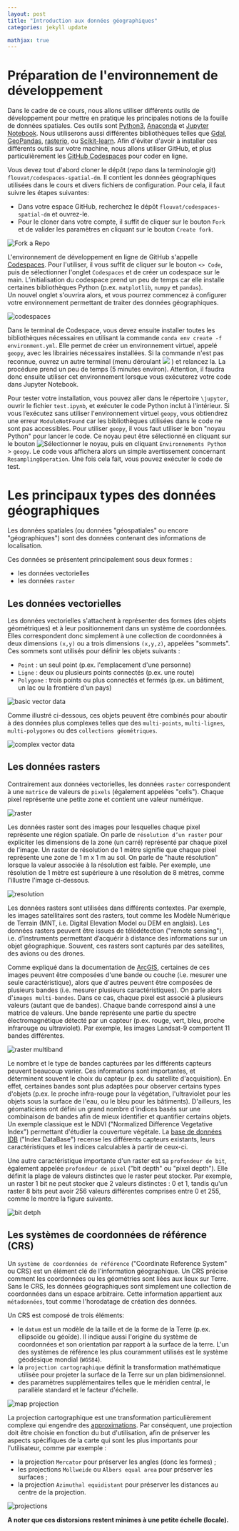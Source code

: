 ```yaml
---
layout: post
title: "Introduction aux données géographiques"
categories: jekyll update

mathjax: true
---
```


# Préparation de l'environnement de développement

Dans le cadre de ce cours, nous allons utiliser différents outils de développement pour mettre en pratique les principales notions de la fouille de données spatiales. Ces outils sont [Python3](https://www.python.org/), [Anaconda](https://www.anaconda.com/) et [Jupyter Notebook](https://jupyter.org/). Nous utiliserons aussi différentes bibliothèques telles que [Gdal](https://gdal.org/index.html), [GeoPandas](https://geopandas.org/en/stable/), [rasterio](https://rasterio.readthedocs.io/en/stable/), ou [Scikit-learn](https://scikit-learn.org/stable/). 
Afin d'éviter d'avoir à installer ces différents outils sur votre machine, nous allons utiliser GitHub, et plus particulièrement les [GitHub Codespaces](https://github.com/features/codespaces) pour coder en ligne. 

Vous devez tout d'abord cloner le dépôt (_repo_ dans la terminologie git) `flouvat/codespaces-spatial-dm`. Il contient les données géographiques utilisées dans le cours et divers fichiers de configuration. Pour cela, il faut suivre les étapes suivantes:
- Dans votre espace GitHub, recherchez le dépôt  `flouvat/codespaces-spatial-dm` et ouvrez-le.
- Pour le cloner dans votre compte, il suffit de cliquer sur le bouton `Fork` et de valider les paramètres en cliquant sur le bouton `Create fork`.

![Fork a Repo](td1-img/1-forkRepo.png)

L'environnement de développement en ligne de GitHub s'appelle [Codespaces](https://docs.github.com/fr/codespaces). Pour l'utiliser, il vous suffit de cliquer sur le bouton `<> Code`, puis de sélectionner l'onglet `Codespaces` et de créer un codespace sur le main. L’initialisation du codespace prend un peu de temps car elle installe certaines bibliothèques Python (p.ex. `matplotlib`, `numpy` et `pandas`).  
Un nouvel onglet s'ouvrira alors, et vous pourrez commencez à configurer votre environnement permettant de traiter des données géographiques.

![codespaces](td1-img/1-codespaces.png)

Dans le terminal de Codespace, vous devez ensuite installer toutes les bibliothèques nécessaires en utilisant la commande `conda env create -f environment.yml`. Elle permet de créer un environnement virtuel, appelé `geopy`, avec les librairies nécessaires installées. Si la commande n'est pas reconnue, ouvrez un autre terminal (menu déroulant ![](td1-img/1-bash.png) ) et relancez la. La procédure prend un peu de temps (5 minutes environ). Attention, il faudra donc ensuite utiliser cet environnement lorsque vous exécuterez votre code dans Jupyter Notebook. 

Pour tester votre installation, vous pouvez aller dans le répertoire `\jupyter`, ouvrir le fichier `test.ipynb`, et exécuter le code Python inclut à l'intérieur. Si vous l’exécutez sans utiliser l'environnement virtuel `geopy`, vous obtiendrez une erreur `ModuleNotFound` car les bibliothèques utilisées dans le code ne sont pas accessibles. Pour utiliser `geopy`, il vous faut utiliser le bon "noyau Python" pour lancer le code. Ce noyau peut être sélectionné en cliquant sur le bouton  ![Sélectionner le noyau](td1-img/1-noyau.png), puis en cliquant `Environnements Python` > `geopy`. Le code vous affichera alors un simple avertissement concernant `ResamplingOperation`. Une fois cela fait, vous pouvez exécuter le code de test.

# Les principaux types des données géographiques
Les données spatiales (ou données "géospatiales" ou encore "géographiques") sont des données contenant des informations de localisation.

Ces données  se présentent principalement sous deux formes :
- les données vectorielles 
- les données `raster`

## Les données vectorielles

Les données vectorielles s'attachent à représenter des formes (des objets géométriques) et à leur positionnement dans un système de coordonnées. Elles correspondent donc simplement à une collection de coordonnées à deux dimensions `(x,y)` ou a trois dimensions `(x,y,z)`, appelées "sommets". Ces sommets sont utilisés pour définir les objets suivants :
- `Point` : un seul point (p.ex. l'emplacement d'une personne)
- `Ligne` : deux ou plusieurs points connectés (p.ex. une route)
- `Polygone` : trois points ou plus connectés et fermés (p.ex. un bâtiment,  un lac ou la frontière d'un pays)


![basic vector data](td1-img/2-vector.png)


Comme illustré ci-dessous, ces objets peuvent être combinés pour aboutir à des données plus complexes telles que des `multi-points`, `multi-lignes`, `multi-polygones` ou des `collections géométriques`.

![complex vector data](td1-img/2-SpatialDataModel.png)

## Les données rasters

Contrairement aux données vectorielles, les données `raster` correspondent à une `matrice` de valeurs de `pixels` (également appelées "cells"). Chaque pixel représente une petite zone et contient une valeur numérique.

![raster](td1-img/2-raster.png)


Les données raster sont des images pour lesquelles chaque pixel représente une région spatiale. On parle de `résolution d’un raster` pour expliciter les dimensions de la zone (un carré) représenté par chaque pixel de l'image. Un raster de résolution de 1 mètre signifie que chaque pixel représente une zone de 1 m x 1 m au sol. On parle de "haute résolution" lorsque la valeur associée à la résolution est faible. Per exemple, une résolution de 1 mètre est supérieure à une résolution de 8 mètres, comme l'illustre l'image ci-dessous.

![resolution](td1-img/2-raster-resolution.png)

Les données rasters sont utilisées dans différents contextes. Par exemple, les images satellitaires sont des rasters, tout comme les Modèle Numérique de Terrain (MNT, i.e. Digital Elevation Model ou DEM en anglais). Les données rasters peuvent être issues de télédétection ("remote sensing"), i.e. d’instruments permettant d’acquérir à distance des informations sur un objet géographique. Souvent, ces rasters sont capturés par des satellites, des avions ou des drones. 

Comme expliqué dans la documentation de [ArcGIS](https://pro.arcgis.com/fr/pro-app/latest/help/data/imagery/raster-bands-pro-.htm), certaines de ces images peuvent être composées d'une bande ou couche (i.e. mesurer une seule caractéristique), alors que d'autres peuvent être composées de plusieurs bandes (i.e. mesurer plusieurs caractéristiques). On parle alors d'`images multi-bandes`. Dans ce cas, chaque pixel est associé à plusieurs valeurs (autant que de bandes). Chaque bande correspond ainsi à une matrice de valeurs. Une bande représente une partie du spectre électromagnétique détecté par un capteur (p.ex. rouge, vert, bleu, proche infrarouge ou ultraviolet). Par exemple, les images Landsat-9 comportent 11 bandes différentes.

![raster multiband](td1-img/2-multiband-raster.gif)

Le nombre et le type de bandes capturées par les différents capteurs peuvent beaucoup varier. Ces informations sont importantes, et déterminent souvent le choix du capteur (p.ex. du satellite d'acquisition). En effet,  certaines bandes sont plus adaptées pour observer certains types d'objets (p.ex. le proche infra-rouge pour la végétation, l'ultraviolet pour les objets sous la surface de l'eau, ou le bleu pour les bâtiments). D'ailleurs, les géomaticiens ont défini un grand nombre d'indices basés sur une combinaison de bandes afin de mieux identifier et quantifier certains objets. Un exemple classique est le NDVI ("Normalized Difference Vegetative Index") permettant d'étudier la couverture végétale. La  [base de données IDB](https://www.indexdatabase.de/) ("Index DataBase") recense les différents capteurs existants, leurs caractéristiques et les indices calculables à partir de ceux-ci.

Une autre caractéristique importante d'un raster est  sa `profondeur de bit`, également appelée `profondeur de pixel`  ("bit depth" ou "pixel depth"). Elle définit la plage de valeurs distinctes que le raster peut stocker. Par exemple, un raster 1 bit ne peut stocker que 2 valeurs distinctes : 0 et 1, tandis qu'un raster 8 bits peut avoir 256 valeurs différentes comprises entre 0 et 255, comme le montre la figure suivante.

![bit detph](td1-img/3-raster_bit_depths.jpg)

## Les systèmes de coordonnées de référence (CRS)

Un `système de coordonnées de référence` ("Coordinate Reference System" ou CRS) est un élément clé de l'information géographique. Un CRS précise comment les coordonnées ou les géométries sont liées aux lieux sur Terre. Sans le CRS, les données géographiques sont simplement une collection de coordonnées dans un espace arbitraire. Cette information appartient aux `métadonnées`, tout comme l'horodatage de création des données.

Un CRS est composé de trois éléments:
- le `datum`  est un modèle de la taille et de la forme de la Terre (p.ex. ellipsoïde ou géoïde). Il indique aussi l'origine du système de coordonnées et son orientation par rapport à la surface de la terre. L'un des systèmes de référence les plus couramment utilisés est le système géodésique mondial (`WGS84`).
- la `projection cartographique` définit la transformation mathématique utilisée pour projeter la surface de la Terre sur un plan bidimensionnel. 
- des paramètres supplémentaires telles que le méridien central, le parallèle standard et le facteur d'échelle.

![map projection](td1-img/2-curved_surface_to_flat_plane.png)

La projection cartographique est une transformation particulièrement complexe qui engendre des [approximations](https://www.axismaps.com/guide/map-projections). Par conséquent, une projection doit être choisie en fonction du but d'utilisation, afin de préserver les aspects spécifiques de la carte qui sont les plus importants pour l'utilisateur, comme par exemple :
- la projection `Mercator` pour préserver les angles (donc les formes) ;
- les projections `Mollweide` ou `Albers equal area` pour préserver les surfaces ;
- la projection `Azimuthal equidistant` pour préserver les distances au centre de la projection.

![projections](td1-img/2-projections.jpg)

**A noter que ces distorsions restent minimes à une petite échelle (locale).**

